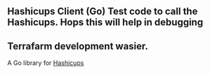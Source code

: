 ## Hashicups Client (Go)  Test code to call the Hashicups. Hops this will help in debugging 
## Terrafarm development wasier.

A Go library for [Hashicups](https://github.com/hashicorp-demoapp/product-api-go)
